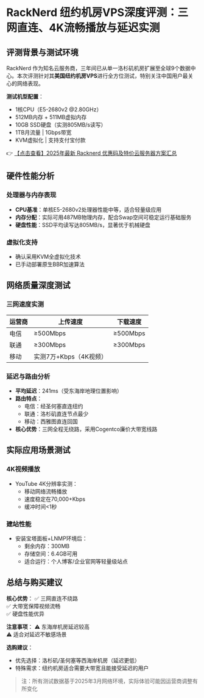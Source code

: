 # RackNerd 纽约机房VPS深度评测：三网直连、4K流畅播放与延迟实测

## 评测背景与测试环境

RackNerd 作为知名云服务商，三年间已从单一洛杉矶机房扩展至全球9个数据中心。本次评测针对其**美国纽约机房VPS**进行全方位测试，特别关注中国用户最关心的网络表现。

**测试机型配置**：
- 1核CPU（E5-2680v2 @2.80GHz）
- 512MB内存 + 511MB虚拟内存
- 10GB SSD硬盘（实测805MB/s读写）
- 1TB月流量 | 1Gbps带宽
- KVM虚拟化 | 支持支付宝付款

👉 [【点击查看】2025年最新 Racknerd 优惠码及特价云服务器方案汇总](https://bit.ly/Rack_Nerd)

## 硬件性能分析

### 处理器与内存表现
- **CPU基准**：单核E5-2680v2处理器性能中等，适合轻量级应用
- **内存分配**：实际可用487MB物理内存，配合Swap空间可稳定运行基础服务
- **硬盘性能**：SSD平均读写达805MB/s，显著优于机械硬盘

### 虚拟化支持
- 确认采用KVM全虚拟化技术
- 已手动部署原生BBR加速算法

## 网络质量深度测试

### 三网速度实测
| 运营商 | 上传速度 | 下载速度 |
|--------|----------|----------|
| 电信   | ≥500Mbps | ≥500Mbps |
| 联通   | ≥300Mbps | ≥300Mbps |
| 移动   | 实测7万+Kbps（4K视频） |

### 延迟与路由分析
- **平均延迟**：241ms（受东海岸地理位置影响）
- **路由特点**：
  - 电信：经圣何塞直连纽约
  - 联通：洛杉矶直连节点最少
  - 移动：西雅图直连回国
- **核心优势**：三网全程无绕路，采用Cogentco廉价大带宽线路

## 实际应用场景测试

### 4K视频播放
- YouTube 4K分辨率实测：
  - 移动网络流畅播放
  - 速度稳定在70,000+Kbps
  - 缓冲时间<1秒

### 建站性能
- 安装宝塔面板+LNMP环境后：
  - 剩余内存：300MB
  - 存储空间：6.4GB可用
  - 适合运行：个人博客/企业官网等轻量级站点

## 总结与购买建议

**核心优势**：
✅ 三网直连不绕路  
✅ 大带宽保障视频流畅  
✅ 硬盘性能优异  

**注意事项**：
⚠️ 东海岸机房延迟较高  
⚠️ 适合对延迟不敏感场景  

**选购建议**：
- 优先选择：洛杉矶/圣何塞等西海岸机房（延迟更低）
- 特殊需求：纽约机房适合需要大带宽且能接受延迟的用户

> 注：所有测试数据基于2025年3月网络环境，实际体验可能因运营商调整有所变化